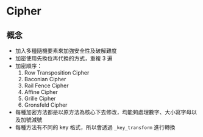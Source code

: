 # Cipher

## 概念
- 加入多種隨機要素來加強安全性及破解難度
- 加密使用先換位再代換的方式，重複 3 遍
- 加密順序：
  1. Row Transposition Cipher
  2. Baconian Cipher
  3. Rail Fence Cipher
  4. Affine Cipher
  5. Grille Cipher
  6. Gronsfeld Cipher
- 每種加密方法都是以原方法為核心下去修改，均能夠處理數字、大小寫字母以及加號減號
- 每種方法有不同的 key 格式，所以會透過 `_key_transform` 進行轉換
